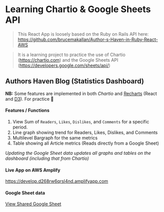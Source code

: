 # Learning Chartio & Google Sheets API

> This React App is loosely based on the Ruby on Rails API here: https://github.com/brucemakallan/Author-s-Haven-in-Ruby-React-AWS

> It is a learning project to practice the use of Chartio (https://chartio.com) and the Google Sheets API (https://developers.google.com/sheets/api/)


## Authors Haven Blog (Statistics Dashboard)

**NB:** Some features are implemented in both *Chartio* and [Recharts](http://recharts.org/en-US) (React and [D3](https://d3js.org/)). For practice 🙂

#### Features / Functions
1. View Sum of `Readers`, `Likes`, `Dislikes`, and `Comments` for a specific period.
2. Line graph showing trend for Readers, Likes, Dislikes, and Comments
3. Multilevel Bargraph for the same metrics
4. Table showing all Article metrics (Reads directly from a Google Sheet)

*Updating the Google Sheet data updates all graphs and tables on the dashboard (including that from Chartio)*

#### Live App on AWS Amplify
https://develop.d268rw6qrsl4nd.amplifyapp.com

#### Google Sheet data
[View Shared Google Sheet](https://docs.google.com/spreadsheets/d/1ZuyH1p1T-Qp3Zm8unjj2cCxCEAeldNQYgRbxZXBrROM/edit#gid=0)
